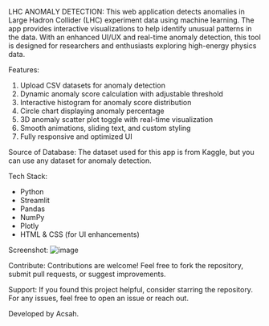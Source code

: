 LHC ANOMALY DETECTION: 
This web application detects anomalies in Large Hadron Collider (LHC) experiment data using machine learning. The app provides interactive visualizations to help identify unusual patterns in the data. With an enhanced UI/UX and real-time anomaly detection, this tool is designed for researchers and enthusiasts exploring high-energy physics data.  

Features:
1. Upload CSV datasets for anomaly detection  
2. Dynamic anomaly score calculation with adjustable threshold  
3. Interactive histogram for anomaly score distribution  
4. Circle chart displaying anomaly percentage  
5. 3D anomaly scatter plot toggle with real-time visualization  
6. Smooth animations, sliding text, and custom styling  
7. Fully responsive and optimized UI  

Source of Database:
The dataset used for this app is from Kaggle, but you can use any dataset for anomaly detection.  

Tech Stack:
- Python  
- Streamlit  
- Pandas  
- NumPy  
- Plotly  
- HTML & CSS (for UI enhancements)  

Screenshot:
![image](https://github.com/user-attachments/assets/b342b896-d89e-4aa6-9b7e-34bed85e2aa3)


Contribute:
Contributions are welcome! Feel free to fork the repository, submit pull requests, or suggest improvements.  

Support:
If you found this project helpful, consider starring the repository. For any issues, feel free to open an issue or reach out.  

Developed by Acsah.
